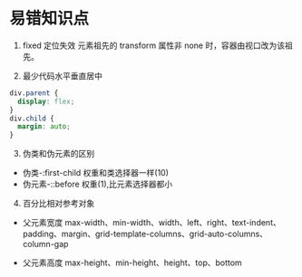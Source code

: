# 易错知识点

1. fixed 定位失效
   元素祖先的 transform 属性非 none 时，容器由视口改为该祖先。

2. 最少代码水平垂直居中

```css
div.parent {
  display: flex;
}
div.child {
  margin: auto;
}
```

3. 伪类和伪元素的区别

- 伪类-:first-child 权重和类选择器一样(10)
- 伪元素-::before 权重(1),比元素选择器都小

4. 百分比相对参考对象

- 父元素宽度
  max-width、min-width、width、left、right、text-indent、padding、margin、grid-template-columns、grid-auto-columns、column-gap

- 父元素高度
  max-height、min-height、height、top、bottom
